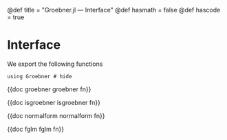 
@def title = "Groebner.jl — Interface"
@def hasmath = false
@def hascode = true
<!-- Note: by default hasmath == true and hascode == false. You can change this in
the config file by setting hasmath = false for instance and just setting it to true
where appropriate -->

# Interface

We export the following functions

```julia:load_groebner
using Groebner # hide
```

{{doc groebner groebner fn}}

{{doc isgroebner isgroebner fn}}

{{doc normalform normalform fn}}

{{doc fglm fglm fn}}
